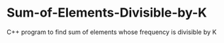 # Sum-of-Elements-Divisible-by-K
C++ program to find sum of elements whose frequency is divisible by K

